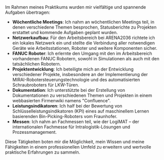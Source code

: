 Im Rahmen meines Praktikums wurden mir vielfältige und spannende Aufgaben übertragen:

- **Wöchentliche Meetings**: Ich nahm an wöchentlichen Meetings teil, in denen verschiedene Themen besprochen, Statusberichte zu Projekten erstattet und kommende Aufgaben geplant wurden.
- **Netzwerkaufbau**: Für den Arbeitsbereich bei ARENA2036 richtete ich ein lokales Netzwerk ein und stellte die Verbindung aller notwendigen Geräte wie Arbeitsstationen, Roboter und weitere Komponenten sicher.
- **FANUC Roboter**: Ich erlernte den Umgang mit den im Arbeitsbereich vorhandenen FANUC Robotern, sowohl in Simulationen als auch mit den tatsächlichen Robotern.
- **Projektentwicklung**: Ich beteiligte mich an der Entwicklung verschiedener Projekte, insbesondere an der Implementierung der MIRAI-Robotersteuerungstechnologie und des automatisierten Schraubroboters für LKW-Türen.
- **Dokumentation**: Ich unterstützte bei der Erstellung von Dokumentationen zu verschiedenen Themen und Projekten in einem webbasierten Firmenwiki namens "Confluence".
- **Leistungsindikatoren**: Ich half bei der Bewertung von Schlüsselleistungsindikatoren (KPI) eines auf maschinellem Lernen basierenden Bin-Picking-Roboters vom Fraunhofer.
- **Messen**: Ich nahm an Fachmessen teil, wie der LogiMAT – der internationalen Fachmesse für Intralogistik-Lösungen und Prozessmanagement.

Diese Tätigkeiten boten mir die Möglichkeit, mein Wissen und meine Fähigkeiten in einem professionellen Umfeld zu erweitern und wertvolle praktische Erfahrungen zu sammeln.